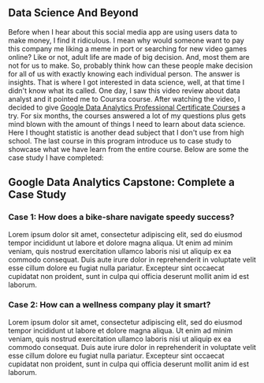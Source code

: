 ## Data Science And Beyond

Before when I hear about this social media app are using users data to make money, I find it ridiculous. I mean why would someone want to pay this company me liking a meme in port or searching for new video games online? Like or not, adult life are made of big decision. And, most them are not for us to make. So, probably think how can these people make decision for all of us with exactly knowing each individual person. The answer is insights. That is where I got interested in data science, well, at that time I didn't know what its called. One day, I saw this video review about data analyst and it pointed me to Coursra course. After watching the video, I decided to give [Google Data Analytics Professional Certificate Courses](https://www.coursera.org/professional-certificates/google-data-analytics) a try. For six months, the courses answered a lot of my questions plus gets mind blown with the amount of things I need to learn about data science. Here I thought statistic is another dead subject that I don't use from high school. The last course in this program introduce us to case study to showcase what we have learn from the entire course. Below are some the case study I have completed:

## Google Data Analytics Capstone: Complete a Case Study

### Case 1: How does a bike-share navigate speedy success?

Lorem ipsum dolor sit amet, consectetur adipiscing elit, sed do eiusmod tempor incididunt ut labore et dolore magna aliqua. Ut enim ad minim veniam, quis nostrud exercitation ullamco laboris nisi ut aliquip ex ea commodo consequat. Duis aute irure dolor in reprehenderit in voluptate velit esse cillum dolore eu fugiat nulla pariatur. Excepteur sint occaecat cupidatat non proident, sunt in culpa qui officia deserunt mollit anim id est laborum.


### Case 2: How can a wellness company play it smart?

Lorem ipsum dolor sit amet, consectetur adipiscing elit, sed do eiusmod tempor incididunt ut labore et dolore magna aliqua. Ut enim ad minim veniam, quis nostrud exercitation ullamco laboris nisi ut aliquip ex ea commodo consequat. Duis aute irure dolor in reprehenderit in voluptate velit esse cillum dolore eu fugiat nulla pariatur. Excepteur sint occaecat cupidatat non proident, sunt in culpa qui officia deserunt mollit anim id est laborum.
